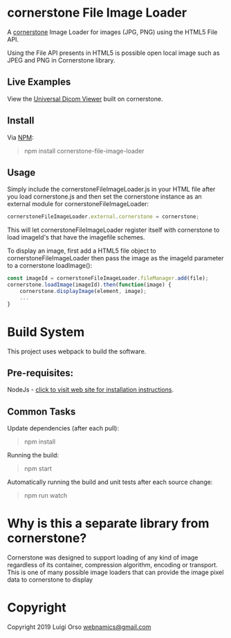 cornerstone File Image Loader
=============================

A [cornerstone](https://github.com/cornerstonejs/cornerstone) Image Loader for images (JPG, PNG) using the HTML5 File API.

Using the File API presents in HTML5 is possible open local image such as JPEG and PNG in Cornerstone library.

Live Examples
---------------

View the [Universal Dicom Viewer](https://webnamics.github.io/u-dicom-viewer/) built on cornerstone.

Install
-------

Via [NPM](https://www.npmjs.com/):

> npm install cornerstone-file-image-loader


Usage
-----

Simply include the cornerstoneFileImageLoader.js in your HTML file after you load cornerstone.js and then set the cornerstone instance as an external module for cornerstoneFileImageLoader:

````javascript
cornerstoneFileImageLoader.external.cornerstone = cornerstone;
````

This will let cornerstoneFileImageLoader register itself with cornerstone to load imageId's that have the imagefile schemes. 

To display an image, first add a HTML5 file object to cornerstoneFileImageLoader then pass the image as the imageId parameter to a cornerstone loadImage():

````javascript
const imageId = cornerstoneFileImageLoader.fileManager.add(file);
cornerstone.loadImage(imageId).then(function(image) {
	cornerstone.displayImage(element, image);
	...
}
````

Build System
============

This project uses webpack to build the software.

Pre-requisites:
---------------

NodeJs - [click to visit web site for installation instructions](http://nodejs.org).

Common Tasks
------------

Update dependencies (after each pull):
> npm install

Running the build:
> npm start

Automatically running the build and unit tests after each source change:
> npm run watch

Why is this a separate library from cornerstone?
================================================

Cornerstone was designed to support loading of any kind of image regardless of its container,
compression algorithm, encoding or transport.  This is one of many possible image loaders
that can provide the image pixel data to cornerstone to display

Copyright
=========
Copyright 2019 Luigi Orso [webnamics@gmail.com](mailto:webnamics@gmail.com)

